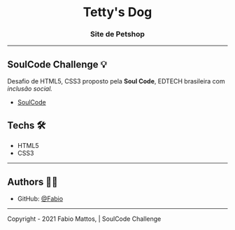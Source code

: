 
<h1 align="center">Tetty's Dog </h1>
<h3 align="center">Site de Petshop</h3>

---

## SoulCode Challenge 💡

Desafio de HTML5, CSS3 proposto pela <strong>Soul Code</strong>, EDTECH brasileira com <i>inclusão social.</i>

- <a href="https://soulcodeacademy.org/">SoulCode</a>

## Techs 🛠

- HTML5
- CSS3

---

## Authors 👨‍💻

- GitHub: [@Fabio](https://github.com/fabiomdg1)

---

Copyright - 2021 Fabio Mattos, | SoulCode Challenge
